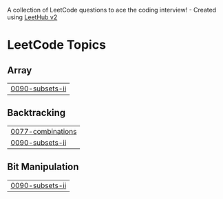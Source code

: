 A collection of LeetCode questions to ace the coding interview! - Created using [LeetHub v2](https://github.com/arunbhardwaj/LeetHub-2.0)
<!---LeetCode Topics Start-->
# LeetCode Topics
## Array
|  |
| ------- |
| [0090-subsets-ii](https://github.com/JEGAN37/DSA-PRACTICE/tree/master/0090-subsets-ii) |
## Backtracking
|  |
| ------- |
| [0077-combinations](https://github.com/JEGAN37/DSA-PRACTICE/tree/master/0077-combinations) |
| [0090-subsets-ii](https://github.com/JEGAN37/DSA-PRACTICE/tree/master/0090-subsets-ii) |
## Bit Manipulation
|  |
| ------- |
| [0090-subsets-ii](https://github.com/JEGAN37/DSA-PRACTICE/tree/master/0090-subsets-ii) |
<!---LeetCode Topics End-->